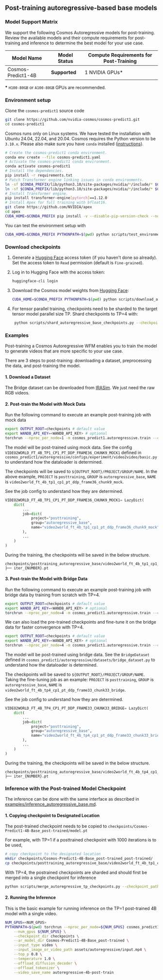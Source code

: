 ## Post-training autoregressive-based base models

### Model Support Matrix

We support the following Cosmos Autoregressive models for post-training. Review the available models and their compute requirements for post-training and inference to determine the best model for your use case.

| Model Name                               | Model Status | Compute Requirements for Post-Training |
|----------------------------------------------|------------------|------------------------------------------|
| Cosmos-Predict1-4B           | **Supported**    | 1 NVIDIA GPUs*                           |

**\*** `H100-80GB` or `A100-80GB` GPUs are recommended.

### Environment setup

Clone the `cosmos-predict1` source code
```bash
git clone https://github.com/nvidia-cosmos/cosmos-predict1.git
cd cosmos-predict1
```

Cosmos runs only on Linux systems. We have tested the installation with Ubuntu 24.04, 22.04, and 20.04.
Cosmos requires the Python version to be `3.10.x`. Please also make sure you have `conda` installed ([instructions](https://docs.conda.io/projects/conda/en/latest/user-guide/install/index.html)).

```bash
# Create the cosmos-predict1 conda environment.
conda env create --file cosmos-predict1.yaml
# Activate the cosmos-predict1 conda environment.
conda activate cosmos-predict1
# Install the dependencies.
pip install -r requirements.txt
# Patch Transformer engine linking issues in conda environments.
ln -sf $CONDA_PREFIX/lib/python3.10/site-packages/nvidia/*/include/* $CONDA_PREFIX/include/
ln -sf $CONDA_PREFIX/lib/python3.10/site-packages/nvidia/*/include/* $CONDA_PREFIX/include/python3.10
# Install Transformer engine.
pip install transformer-engine[pytorch]==1.12.0
# Install Apex for full training with bfloat16.
git clone https://github.com/NVIDIA/apex
cd apex
CUDA_HOME=$CONDA_PREFIX pip install -v --disable-pip-version-check --no-cache-dir --no-build-isolation --config-settings "--build-option=--cpp_ext" --config-settings "--build-option=--cuda_ext" .
```

You can test the environment setup with
```bash
CUDA_HOME=$CONDA_PREFIX PYTHONPATH=$(pwd) python scripts/test_environment.py
```

### Download checkpoints

1. Generate a [Hugging Face](https://huggingface.co/settings/tokens) access token (if you haven't done so already). Set the access token to `Read` permission (default is `Fine-grained`).

2. Log in to Hugging Face with the access token:
   ```bash
   huggingface-cli login
   ```

3. Download the Cosmos model weights from [Hugging Face](https://huggingface.co/collections/nvidia/cosmos-predict1-67c9d1b97678dbf7669c89a7):
   ```bash
   CUDA_HOME=$CONDA_PREFIX PYTHONPATH=$(pwd) python scripts/download_autoregressive_checkpoints.py --model_sizes 4B
   ```
4. For tensor parallel training, checkpoints need to be sharded to the target tensor model parallel size TP. Shard checkpoints to TP=4 with:
   ```bash
    python scripts/shard_autoregressive_base_checkpoints.py --checkpoint_path checkpoints/Cosmos-Predict1-4B/model.pt --model_size 4b --tensor_parallel_size 4   
   ```

### Examples

Post-training a Cosmos Autoregressive WFM enables you to train the model to generate videos that are more specific to your use case.

There are 3 steps to post-training: downloading a dataset, preprocessing the data, and post-training the model.


#### 1. Download a Dataset
The Bridge dataset can be downloaded from [IRASim](https://github.com/bytedance/IRASim). We just need the raw RGB videos.

#### 2. Post-train the Model with Mock Data

Run the following command to execute an example post-training job with mock data
```bash
export OUTPUT_ROOT=checkpoints # default value
export WANDB_API_KEY=<WANDB_API_KEY> # optional
torchrun --nproc_per_node=1 -m cosmos_predict1.autoregressive.train --config=cosmos_predict1/autoregressive/configs/config.py -- experiment=video2world_ft_4b_tp1_cp1_pt_ddp_frame36_chunk9_mock job.wandb_mode="online"
```

The model will be post-trained using mock data.
See the config `VIDEO2WORLD_FT_4B_TP1_CP1_PT_DDP_FRAME36_CHUNK9_MOCK1` defined in `cosmos_predict1/autoregressive/configs/experiment/video2video/basic.py` to understand how the dataloader is determined.

The checkpoints will be saved to `${OUTPUT_ROOT}/PROJECT/GROUP/NAME`.
In the above example, `PROJECT` is `posttraining`, `GROUP` is `autoregressive_base`, `NAME` is `video2world_ft_4b_tp1_cp1_pt_ddp_frame36_chunk9_mock`.

See the job config to understand how they are determined.
```python
VIDEO2WORLD_FT_4B_TP1_CP1_PT_DDP_FRAME36_CHUNK9_MOCK1= LazyDict(
    dict(
        ...
        job=dict(
            project="posttraining",
            group="autoregressive_base",
            name="video2world_ft_4b_tp1_cp1_pt_ddp_frame36_chunk9_mock",
        ),
        ...
    )
)
```

During the training, the checkpoints will be saved in the below structure.
```
checkpoints/posttraining_autoregressive_base/video2world_ft_4b_tp1_cp1_pt_ddp_frame36_chunk9_mock/checkpoints/
├── iter_{NUMBER}.pt
```

#### 3. Post-train the Model with Bridge Data

Run the following command to execute an example post-training job with bridge data by training from scratch with TP=4.
```bash
export OUTPUT_ROOT=checkpoints # default value
export WANDB_API_KEY=<WANDB_API_KEY> # optional
torchrun --nproc_per_node=4 -m cosmos_predict1.autoregressive.train --config=cosmos_predict1/autoregressive/configs/config.py -- experiment=video2world_4b_tp4_cp1_pt_ddp_frame33_chunk33_bridge job.wandb_mode="online"
```

We can also load the pre-trained checkpoints and fine-tune it on the bridge data for faster convergence with TP=4.
```bash
export OUTPUT_ROOT=checkpoints # default value
export WANDB_API_KEY=<WANDB_API_KEY> # optional
torchrun --nproc_per_node=4 -m cosmos_predict1.autoregressive.train --config=cosmos_predict1/autoregressive/configs/config.py -- experiment=video2world_ft_4b_tp4_cp1_pt_ddp_frame33_chunk33_bridge job.wandb_mode="online"
```

The model will be post-trained using bridge data.
See the `BridgeDataset` defined in `cosmos_predict1/autoregressive/datasets/bridge_dataset.py` to understand how the dataloader is determined.

The checkpoints will be saved to `${OUTPUT_ROOT}/PROJECT/GROUP/NAME`. Taking the fine-tuning job as an example:
`PROJECT` is `posttraining`, `GROUP` is `autoregressive_base`, `NAME` is `video2world_ft_4b_tp4_cp1_pt_ddp_frame33_chunk33_bridge`.

See the job config to understand how they are determined.
```python
VIDEO2WORLD_FT_4B_TP4_CP1_PT_DDP_FRAME33_CHUNK33_BRIDGE= LazyDict(
    dict(
        ...
        job=dict(
            project="posttraining",
            group="autoregressive_base",
            name="video2world_ft_4b_tp4_cp1_pt_ddp_frame33_chunk33_bridge",
        ),
        ...
    )
)
```

During the training, the checkpoints will be saved in the below structure.
```
checkpoints/posttraining_autoregressive_base/video2world_ft_4b_tp4_cp1_pt_ddp_frame33_chunk33_bridge/checkpoints/
├── iter_{NUMBER}.pt
```

### Inference with the Post-trained Model Checkpoint

The inference can be done with the same interface as described in [examples/inference_autoregressive_base.md](examples/inference_autoregressive_base.md).

#### 1. Copying checkpoint to Designated Location

The post-trained checkpoint needs to be copied to `checkpoints/Cosmos-Predict1-4B-Base_post-trained/model.pt`

For example, with TP=1 if a posttrained checkpoint with 1000 iterations is to be used,
```bash
# copy checkpoint to the designated location
mkdir checkpoints/Cosmos-Predict1-4B-Base_post-trained_post-trained/
cp checkpoints/posttraining_autoregressive_base/video2world_ft_4b_tp1_cp1_pt_ddp_frame36_chunk9_mock/checkpoints/iter_000001000.pt checkpoints/Cosmos-Predict1-4B-Base_post-trained/model.pt
```

With TP=4, the postrained checkpoints are sharded and should first be merged into a single checkpoint for inference
```bash
python scripts/merge_autoregressive_tp_checkpoints.py --checkpoint_path checkpoints/posttraining_autoregressive_base/video2world_ft_4b_tp1_cp1_pt_ddp_frame36_chunk9_mock/checkpoints/iter_000001000.pt --output_path checkpoints/Cosmos-Predict1-4B-Base_post-trained/model.pt --model_size 4b --tensor_parallel_size 4 
```

#### 2. Running the Inference

This is the basic example for running inference on the TP=1 post-trained 4B model with a single video.

```bash
NUM_GPUS=<NUM_GPUS>
PYTHONPATH=$(pwd) torchrun --nproc_per_node=${NUM_GPUS} cosmos_predict1/autoregressive/inference/base.py \
    --num_gpus ${NUM_GPUS} \
    --checkpoint_dir checkpoints \
    --ar_model_dir Cosmos-Predict1-4B-Base_post-trained \
    --input_type video \
    --input_image_or_video_path assets/autoregressive/input.mp4 \
    --top_p 0.8 \
    --temperature 1.0 \
    --offload_diffusion_decoder \
    --offload_tokenizer \
    --video_save_name autoregressive-4b-post-train
```